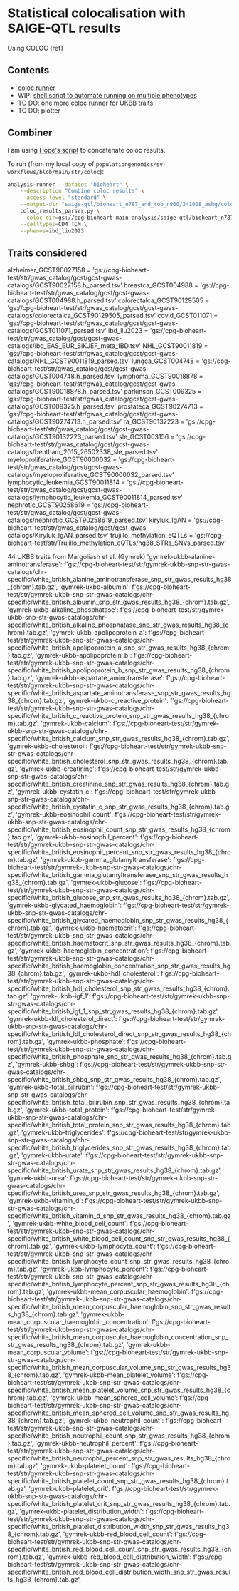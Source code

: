 # Statistical colocalisation with SAIGE-QTL results

Using COLOC {ref}

## Contents

* [coloc runner](coloc_runner.py)
* WIP: [shell script to automate running on multiple phenotypes](multi_pheno_runner.sh)
* TO DO: one more coloc runner for UKBB traits
* TO DO: plotter

## Combiner

I am using [Hope's script](https://github.com/populationgenomics/sv-workflows/blob/main/str/coloc/coloc_results_parser.py) to concatenate coloc results.

To run (from my local copy of `populationgenomics/sv-workflows/blob/main/str/coloc`):

```bash
analysis-runner --dataset "bioheart" \
    --description "Combine coloc results" \
    --access-level "standard" \
    --output-dir "saige-qtl/bioheart_n787_and_tob_n960/241008_ashg/coloc-snp-only/sig_genes_only/" \
    coloc_results_parser.py \
    --coloc-dir=gs://cpg-bioheart-main-analysis/saige-qtl/bioheart_n787_and_tob_n960/241008_ashg/coloc-snp-only/sig_genes_only \
    --celltypes=CD4_TCM \
    --phenos=ibd_liu2023
```

## Traits considered

alzheimer_GCST90027158 = 'gs://cpg-bioheart-test/str/gwas_catalog/gcst/gcst-gwas-catalogs/GCST90027158.h_parsed.tsv'
breastca_GCST004988 = 'gs://cpg-bioheart-test/str/gwas_catalog/gcst/gcst-gwas-catalogs/GCST004988.h_parsed.tsv'
colorectalca_GCST90129505 = 'gs://cpg-bioheart-test/str/gwas_catalog/gcst/gcst-gwas-catalogs/colorectalca_GCST90129505_parsed.tsv'
covid_GCST011071 = 'gs://cpg-bioheart-test/str/gwas_catalog/gcst/gcst-gwas-catalogs/GCST011071_parsed.tsv'
ibd_liu2023 = 'gs://cpg-bioheart-test/str/gwas_catalog/gcst/gcst-gwas-catalogs/ibd_EAS_EUR_SiKJEF_meta_IBD.tsv'
NHL_GCST90011819 = 'gs://cpg-bioheart-test/str/gwas_catalog/gcst/gcst-gwas-catalogs/NHL_GCST90011819_parsed.tsv'
lungca_GCST004748 = 'gs://cpg-bioheart-test/str/gwas_catalog/gcst/gcst-gwas-catalogs/GCST004748.h_parsed.tsv'
lymphoma_GCST90018878 = 'gs://cpg-bioheart-test/str/gwas_catalog/gcst/gcst-gwas-catalogs/GCST90018878.h_parsed.tsv'
parkinson_GCST009325 = 'gs://cpg-bioheart-test/str/gwas_catalog/gcst/gcst-gwas-catalogs/GCST009325.h_parsed.tsv'
prostateca_GCST90274713 = 'gs://cpg-bioheart-test/str/gwas_catalog/gcst/gcst-gwas-catalogs/GCST90274713.h_parsed.tsv'
ra_GCST90132223 = 'gs://cpg-bioheart-test/str/gwas_catalog/gcst/gcst-gwas-catalogs/GCST90132223_parsed.tsv'
sle_GCST003156 = 'gs://cpg-bioheart-test/str/gwas_catalog/gcst/gcst-gwas-catalogs/bentham_2015_26502338_sle_parsed.tsv'
myeloproliferative_GCST90000032 = 'gs://cpg-bioheart-test/str/gwas_catalog/gcst/gcst-gwas-catalogs/myeloproliferative_GCST90000032_parsed.tsv'
lymphocytic_leukemia_GCST90011814 = 'gs://cpg-bioheart-test/str/gwas_catalog/gcst/gcst-gwas-catalogs/lymphocytic_leukemia_GCST90011814_parsed.tsv'
nephrotic_GCST90258619 = 'gs://cpg-bioheart-test/str/gwas_catalog/gcst/gcst-gwas-catalogs/nephrotic_GCST90258619_parsed.tsv'
kiryluk_IgAN = 'gs://cpg-bioheart-test/str/gwas_catalog/gcst/gcst-gwas-catalogs/Kiryluk_IgAN_parsed.tsv'
trujillo_methylation_eQTLs = 'gs://cpg-bioheart-test/str/Trujillo_methylation_eQTLs/hg38_STRs_SNVs_parsed.tsv'

44 UKBB traits from Margoliash et al. (Gymrek)
'gymrek-ukbb-alanine-aminotransferase': f'gs://cpg-bioheart-test/str/gymrek-ukbb-snp-str-gwas-catalogs/chr-specific/white_british_alanine_aminotransferase_snp_str_gwas_results_hg38_{chrom}.tab.gz',
            'gymrek-ukbb-albumin': f'gs://cpg-bioheart-test/str/gymrek-ukbb-snp-str-gwas-catalogs/chr-specific/white_british_albumin_snp_str_gwas_results_hg38_{chrom}.tab.gz',
            'gymrek-ukbb-alkaline_phosphatase': f'gs://cpg-bioheart-test/str/gymrek-ukbb-snp-str-gwas-catalogs/chr-specific/white_british_alkaline_phosphatase_snp_str_gwas_results_hg38_{chrom}.tab.gz',
            'gymrek-ukbb-apolipoprotein_a': f'gs://cpg-bioheart-test/str/gymrek-ukbb-snp-str-gwas-catalogs/chr-specific/white_british_apolipoprotein_a_snp_str_gwas_results_hg38_{chrom}.tab.gz',
            'gymrek-ukbb-apolipoprotein_b': f'gs://cpg-bioheart-test/str/gymrek-ukbb-snp-str-gwas-catalogs/chr-specific/white_british_apolipoprotein_b_snp_str_gwas_results_hg38_{chrom}.tab.gz',
            'gymrek-ukbb-aspartate_aminotransferase': f'gs://cpg-bioheart-test/str/gymrek-ukbb-snp-str-gwas-catalogs/chr-specific/white_british_aspartate_aminotransferase_snp_str_gwas_results_hg38_{chrom}.tab.gz',
            'gymrek-ukbb-c_reactive_protein': f'gs://cpg-bioheart-test/str/gymrek-ukbb-snp-str-gwas-catalogs/chr-specific/white_british_c_reactive_protein_snp_str_gwas_results_hg38_{chrom}.tab.gz',
            'gymrek-ukbb-calcium': f'gs://cpg-bioheart-test/str/gymrek-ukbb-snp-str-gwas-catalogs/chr-specific/white_british_calcium_snp_str_gwas_results_hg38_{chrom}.tab.gz',
            'gymrek-ukbb-cholesterol': f'gs://cpg-bioheart-test/str/gymrek-ukbb-snp-str-gwas-catalogs/chr-specific/white_british_cholesterol_snp_str_gwas_results_hg38_{chrom}.tab.gz',
            'gymrek-ukbb-creatinine': f'gs://cpg-bioheart-test/str/gymrek-ukbb-snp-str-gwas-catalogs/chr-specific/white_british_creatinine_snp_str_gwas_results_hg38_{chrom}.tab.gz',
            'gymrek-ukbb-cystatin_c': f'gs://cpg-bioheart-test/str/gymrek-ukbb-snp-str-gwas-catalogs/chr-specific/white_british_cystatin_c_snp_str_gwas_results_hg38_{chrom}.tab.gz',
            'gymrek-ukbb-eosinophil_count': f'gs://cpg-bioheart-test/str/gymrek-ukbb-snp-str-gwas-catalogs/chr-specific/white_british_eosinophil_count_snp_str_gwas_results_hg38_{chrom}.tab.gz',
            'gymrek-ukbb-eosinophil_percent': f'gs://cpg-bioheart-test/str/gymrek-ukbb-snp-str-gwas-catalogs/chr-specific/white_british_eosinophil_percent_snp_str_gwas_results_hg38_{chrom}.tab.gz',
            'gymrek-ukbb-gamma_glutamyltransferase': f'gs://cpg-bioheart-test/str/gymrek-ukbb-snp-str-gwas-catalogs/chr-specific/white_british_gamma_glutamyltransferase_snp_str_gwas_results_hg38_{chrom}.tab.gz',
            'gymrek-ukbb-glucose': f'gs://cpg-bioheart-test/str/gymrek-ukbb-snp-str-gwas-catalogs/chr-specific/white_british_glucose_snp_str_gwas_results_hg38_{chrom}.tab.gz',
            'gymrek-ukbb-glycated_haemoglobin': f'gs://cpg-bioheart-test/str/gymrek-ukbb-snp-str-gwas-catalogs/chr-specific/white_british_glycated_haemoglobin_snp_str_gwas_results_hg38_{chrom}.tab.gz',
            'gymrek-ukbb-haematocrit': f'gs://cpg-bioheart-test/str/gymrek-ukbb-snp-str-gwas-catalogs/chr-specific/white_british_haematocrit_snp_str_gwas_results_hg38_{chrom}.tab.gz',
            'gymrek-ukbb-haemoglobin_concentration': f'gs://cpg-bioheart-test/str/gymrek-ukbb-snp-str-gwas-catalogs/chr-specific/white_british_haemoglobin_concentration_snp_str_gwas_results_hg38_{chrom}.tab.gz',
            'gymrek-ukbb-hdl_cholesterol': f'gs://cpg-bioheart-test/str/gymrek-ukbb-snp-str-gwas-catalogs/chr-specific/white_british_hdl_cholesterol_snp_str_gwas_results_hg38_{chrom}.tab.gz',
            'gymrek-ukbb-igf_1': f'gs://cpg-bioheart-test/str/gymrek-ukbb-snp-str-gwas-catalogs/chr-specific/white_british_igf_1_snp_str_gwas_results_hg38_{chrom}.tab.gz',
            'gymrek-ukbb-ldl_cholesterol_direct': f'gs://cpg-bioheart-test/str/gymrek-ukbb-snp-str-gwas-catalogs/chr-specific/white_british_ldl_cholesterol_direct_snp_str_gwas_results_hg38_{chrom}.tab.gz',
            'gymrek-ukbb-phosphate': f'gs://cpg-bioheart-test/str/gymrek-ukbb-snp-str-gwas-catalogs/chr-specific/white_british_phosphate_snp_str_gwas_results_hg38_{chrom}.tab.gz',
            'gymrek-ukbb-shbg': f'gs://cpg-bioheart-test/str/gymrek-ukbb-snp-str-gwas-catalogs/chr-specific/white_british_shbg_snp_str_gwas_results_hg38_{chrom}.tab.gz',
            'gymrek-ukbb-total_bilirubin': f'gs://cpg-bioheart-test/str/gymrek-ukbb-snp-str-gwas-catalogs/chr-specific/white_british_total_bilirubin_snp_str_gwas_results_hg38_{chrom}.tab.gz',
            'gymrek-ukbb-total_protein': f'gs://cpg-bioheart-test/str/gymrek-ukbb-snp-str-gwas-catalogs/chr-specific/white_british_total_protein_snp_str_gwas_results_hg38_{chrom}.tab.gz',
            'gymrek-ukbb-triglycerides': f'gs://cpg-bioheart-test/str/gymrek-ukbb-snp-str-gwas-catalogs/chr-specific/white_british_triglycerides_snp_str_gwas_results_hg38_{chrom}.tab.gz',
            'gymrek-ukbb-urate': f'gs://cpg-bioheart-test/str/gymrek-ukbb-snp-str-gwas-catalogs/chr-specific/white_british_urate_snp_str_gwas_results_hg38_{chrom}.tab.gz',
            'gymrek-ukbb-urea': f'gs://cpg-bioheart-test/str/gymrek-ukbb-snp-str-gwas-catalogs/chr-specific/white_british_urea_snp_str_gwas_results_hg38_{chrom}.tab.gz',
            'gymrek-ukbb-vitamin_d': f'gs://cpg-bioheart-test/str/gymrek-ukbb-snp-str-gwas-catalogs/chr-specific/white_british_vitamin_d_snp_str_gwas_results_hg38_{chrom}.tab.gz',
            'gymrek-ukbb-white_blood_cell_count': f'gs://cpg-bioheart-test/str/gymrek-ukbb-snp-str-gwas-catalogs/chr-specific/white_british_white_blood_cell_count_snp_str_gwas_results_hg38_{chrom}.tab.gz',
            'gymrek-ukbb-lymphocyte_count': f'gs://cpg-bioheart-test/str/gymrek-ukbb-snp-str-gwas-catalogs/chr-specific/white_british_lymphocyte_count_snp_str_gwas_results_hg38_{chrom}.tab.gz',
            'gymrek-ukbb-lymphocyte_percent': f'gs://cpg-bioheart-test/str/gymrek-ukbb-snp-str-gwas-catalogs/chr-specific/white_british_lymphocyte_percent_snp_str_gwas_results_hg38_{chrom}.tab.gz',
            'gymrek-ukbb-mean_corpuscular_haemoglobin': f'gs://cpg-bioheart-test/str/gymrek-ukbb-snp-str-gwas-catalogs/chr-specific/white_british_mean_corpuscular_haemoglobin_snp_str_gwas_results_hg38_{chrom}.tab.gz',
            'gymrek-ukbb-mean_corpuscular_haemoglobin_concentration': f'gs://cpg-bioheart-test/str/gymrek-ukbb-snp-str-gwas-catalogs/chr-specific/white_british_mean_corpuscular_haemoglobin_concentration_snp_str_gwas_results_hg38_{chrom}.tab.gz',
            'gymrek-ukbb-mean_corpuscular_volume': f'gs://cpg-bioheart-test/str/gymrek-ukbb-snp-str-gwas-catalogs/chr-specific/white_british_mean_corpuscular_volume_snp_str_gwas_results_hg38_{chrom}.tab.gz',
            'gymrek-ukbb-mean_platelet_volume': f'gs://cpg-bioheart-test/str/gymrek-ukbb-snp-str-gwas-catalogs/chr-specific/white_british_mean_platelet_volume_snp_str_gwas_results_hg38_{chrom}.tab.gz',
            'gymrek-ukbb-mean_sphered_cell_volume': f'gs://cpg-bioheart-test/str/gymrek-ukbb-snp-str-gwas-catalogs/chr-specific/white_british_mean_sphered_cell_volume_snp_str_gwas_results_hg38_{chrom}.tab.gz',
            'gymrek-ukbb-neutrophil_count': f'gs://cpg-bioheart-test/str/gymrek-ukbb-snp-str-gwas-catalogs/chr-specific/white_british_neutrophil_count_snp_str_gwas_results_hg38_{chrom}.tab.gz',
            'gymrek-ukbb-neutrophil_percent': f'gs://cpg-bioheart-test/str/gymrek-ukbb-snp-str-gwas-catalogs/chr-specific/white_british_neutrophil_percent_snp_str_gwas_results_hg38_{chrom}.tab.gz',
            'gymrek-ukbb-platelet_count': f'gs://cpg-bioheart-test/str/gymrek-ukbb-snp-str-gwas-catalogs/chr-specific/white_british_platelet_count_snp_str_gwas_results_hg38_{chrom}.tab.gz',
            'gymrek-ukbb-platelet_crit': f'gs://cpg-bioheart-test/str/gymrek-ukbb-snp-str-gwas-catalogs/chr-specific/white_british_platelet_crit_snp_str_gwas_results_hg38_{chrom}.tab.gz',
            'gymrek-ukbb-platelet_distribution_width': f'gs://cpg-bioheart-test/str/gymrek-ukbb-snp-str-gwas-catalogs/chr-specific/white_british_platelet_distribution_width_snp_str_gwas_results_hg38_{chrom}.tab.gz',
            'gymrek-ukbb-red_blood_cell_count': f'gs://cpg-bioheart-test/str/gymrek-ukbb-snp-str-gwas-catalogs/chr-specific/white_british_red_blood_cell_count_snp_str_gwas_results_hg38_{chrom}.tab.gz',
            'gymrek-ukbb-red_blood_cell_distribution_width': f'gs://cpg-bioheart-test/str/gymrek-ukbb-snp-str-gwas-catalogs/chr-specific/white_british_red_blood_cell_distribution_width_snp_str_gwas_results_hg38_{chrom}.tab.gz',
